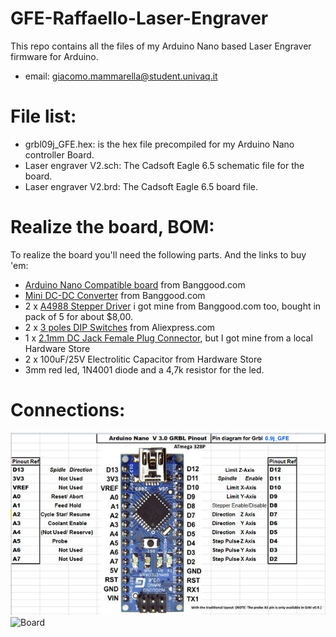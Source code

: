 # GFE-Raffaello-Laser-Engraver
This repo contains all the files of my Arduino Nano based Laser Engraver firmware for Arduino.

* email: giacomo.mammarella@student.univaq.it

# File list:
* grbl09j_GFE.hex: is the hex file precompiled for my Arduino Nano controller Board.
* Laser engraver V2.sch: The Cadsoft Eagle 6.5 schematic file for the board.
* Laser engraver V2.brd: The Cadsoft Eagle 6.5 board file.

# Realize the board, BOM:
To realize the board you'll need the following parts. And the links to buy 'em:
* [Arduino Nano Compatible board](http://www.banggood.com/ATmega328P-Arduino-Compatible-Nano-V3-Improved-Version-With-USB-Cable-p-933647.html) from Banggood.com
* [Mini DC-DC Converter](http://www.banggood.com/Mini-DC-DC-Converter-Step-Down-Module-Adjustable-Power-Supply-p-920327.html) from Banggood.com
* 2 x [A4988 Stepper Driver](http://www.banggood.com/5Pcs-3D-Printer-A4988-Reprap-Stepper-Motor-Driver-Module-p-952527.html) i got mine from Banggood.com too, bought in pack of 5 for about $8,00.
* 2 x [3 poles DIP Switches](http://www.aliexpress.com/item/DIP-switch-3-way-2-54mm-DIP-Switches-3P/939142709.html) from Aliexpress.com
* 1 x [2.1mm DC Jack Female Plug Connector](http://www.aliexpress.com/item/DC-Power-adapter-dc-jack-connector-DC005-5-5-X-2-1-mm-50-pcs-lot/32352870494.html?spm=2114.01020208.3.19.BoIzX5&ws_ab_test=searchweb201556_3,searchweb201644_2_10001_10002_10005_10006_10003_10004_62,searchweb201560_6,searchweb1451318400_6149), but I got mine from a local Hardware Store
* 2 x 100uF/25V Electrolitic Capacitor from Hardware Store
* 3mm red led, 1N4001 diode and a 4,7k resistor for the led.

# Connections:
![Arduino Nano](https://github.com/giacu92/GFE-Raffaello-Laser-Engraver/blob/master/Nano%20grbl.png)
![Board](http://i65.tinypic.com/30ws0wm.png)
